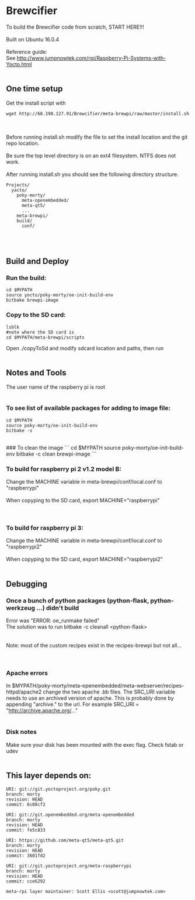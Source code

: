 # Brewcifier
   
To build the Brewcifier code from scratch, START HERE!!!
<br><br>
Built on Ubuntu 16.0.4
<br><br>
Reference guide: <br>
See http://www.jumpnowtek.com/rpi/Raspberry-Pi-Systems-with-Yocto.html
<br><br>
## One time setup

Get the install script with 
```
wget http://68.190.127.91/Brewcifier/meta-brewpi/raw/master/install.sh
```
<br><br>
Before running install.sh modify the file to set
the install location and the git repo location.
<br><br>
Be sure the top level directory is on an ext4 filesystem.
NTFS does not work.
<br><br>
After running install.sh you should see the following
directory structure.
```
Projects/   
  yacto/   
    poky-morty/   
      meta-openembedded/   
      meta-qt5/   
      ...   
    meta-brewpi/   
    build/   
      conf/   
```
<br><br>
## Build and Deploy

### Run the build:
```
cd $MYPATH
source yocto/poky-morty/oe-init-build-env
bitbake brewpi-image
```

### Copy to the SD card:
```
lsblk
#note where the SD card is
cd $MYPATH/meta-brewpi/scripts

```
Open ./copyToSd and modify sdcard location and paths, then run
<br><br>

## Notes and Tools

The user name of the raspberry pi is root
<br><br>
### To see list of available packages for adding to image file:
```
cd $MYPATH
source poky-morty/oe-init-build-env
bitbake -s
```
<br>
### To clean the image
```
cd $MYPATH   
source poky-morty/oe-init-build-env   
bitbake -c clean brewpi-image   
```
<br>

### To build for raspberry pi 2 v1.2 model B:
Change the MACHINE variable in meta-brewpi/conf/local.conf to "raspberrypi"
<br><br>
When copyping to the SD card, export MACHINE="raspberrypi"   
<br><br>
### To build for raspberry pi 3:
Change the MACHINE variable in meta-brewpi/conf/local.conf to "raspberrypi2"
<br><br>
When copyping to the SD card, export MACHINE="raspberrypi2"
<br><br>

## Debugging 

### Once a bunch of python packages (python-flask, python-werkzeug ...) didn't build
Error was "ERROR: oe_runmake failed"   
The solution was to run bitbake -c cleanall \<python-flask\>   
<br>
<br>
Note: most of the custom recipes exist in the recipes-brewpi but not all...   
<br>
<br>
### Apache errors 
In $MYPATH/poky-morty/meta-openembedded/meta-webserver/recipes-httpd/apache2
change the two apache .bb files. The SRC_URI variable needs to use an archived
version of apache. This is probably done by appending "archive." to the url.
For example SRC_URI = "http://archive.apache.org/..."
<br>
<br>
### Disk notes 
Make sure your disk has been mounted with the exec flag. Check fstab or udev
<br>
<br>



## This layer depends on:

    URI: git://git.yoctoproject.org/poky.git
    branch: morty
    revision: HEAD
    commit: 6c08cf2

    URI: git://git.openembedded.org/meta-openembedded
    branch: morty
    revision: HEAD
    commit: fe5c833

    URI: https://github.com/meta-qt5/meta-qt5.git
    branch: morty
    revision: HEAD
    commit: 3601fd2

    URI: git://git.yoctoproject.org/meta-raspberrypi 
    branch: morty
    revision: HEAD
    commit: cce6292

    meta-rpi layer maintainer: Scott Ellis <scott@jumpnowtek.com>
